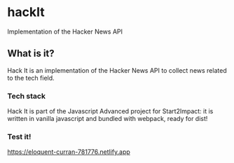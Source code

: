 # hackIt
Implementation of the Hacker News API

## What is it?

Hack It is an implementation of the Hacker News API to collect news related to the tech field. 

### Tech stack

Hack It is part of the Javascript Advanced project for Start2Impact: it is written in vanilla javascript and bundled with webpack, ready for dist!

### Test it!

https://eloquent-curran-781776.netlify.app

